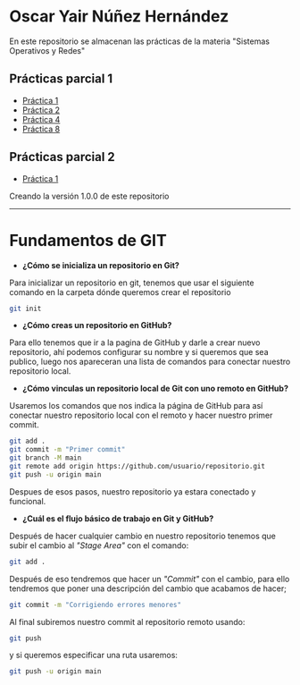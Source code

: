 # Oscar Yair Núñez Hernández

En este repositorio se almacenan las prácticas de la materia "Sistemas Operativos y Redes"

## Prácticas parcial 1

- [Práctica 1](./Practica1.md)
- [Práctica 2](./Practica2.md)
- [Práctica 4](https://github.com/OzcarDev/practica4)
- [Práctica 8](Practica8.md)
 
 ## Prácticas parcial 2

 - [Práctica 1](https://github.com/OzcarDev/Parcial2-Practica1)

Creando la versión 1.0.0 de este repositorio

---

# Fundamentos de GIT

- **¿Cómo se inicializa un repositorio en Git?**

Para inicializar un repositorio en git, tenemos que usar el siguiente comando en la carpeta dónde queremos crear el repositorio
```bash
git init
```
- **¿Cómo creas un repositorio en GitHub?**

Para ello tenemos que ir a la pagina de GitHub y darle a crear nuevo repositorio, ahí podemos configurar su nombre y si queremos que sea publico, luego nos apareceran una lista de comandos para conectar nuestro repositorio local.

- **¿Cómo vinculas un repositorio local de Git con uno remoto en GitHub?**

Usaremos los comandos que nos indica la página de GitHub para así conectar nuestro repositorio local con el remoto y hacer nuestro primer commit.

```bash
git add .
git commit -m "Primer commit"
git branch -M main
git remote add origin https://github.com/usuario/repositorio.git
git push -u origin main
```

Despues de esos pasos, nuestro repositorio ya estara conectado y funcional.
- **¿Cuál es el flujo básico de trabajo en Git y GitHub?**

Después de hacer cualquier cambio en nuestro repositorio 
tenemos que subir el cambio al *"Stage Area"* con el comando:

```bash
git add .
```

Después de eso tendremos que hacer un *"Commit"* con el cambio, para ello tendremos que poner una descripción del cambio que acabamos de hacer;

```bash
git commit -m "Corrigiendo errores menores"
```

Al final subiremos nuestro commit al repositorio remoto usando:

```bash
git push
```

y si queremos especificar una ruta usaremos:

```bash
git push -u origin main
```
